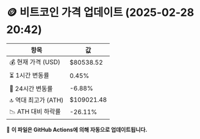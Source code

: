 # 🪙 비트코인 가격 업데이트 (2025-02-28 20:42)

| 항목                | 값 |
|--------------------|----------------|
| 💰 현재 가격 (USD) | $80538.52 |
| ⏳ 1시간 변동률    | 0.45% |
| 📆 24시간 변동률   | -6.88% |
| 🔝 역대 최고가 (ATH) | $109021.48 |
| 📉 ATH 대비 하락률 | -26.11% |

🔄 **이 파일은 GitHub Actions에 의해 자동으로 업데이트됩니다.**
